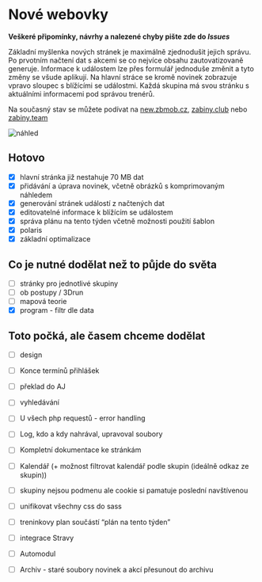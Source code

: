 # Nové webovky
**Veškeré připomínky, návrhy a nalezené chyby pište zde do _Issues_**  

Základní myšlenka nových stránek je maximálně zjednodušit jejich správu. Po prvotním načtení dat s akcemi se co nejvíce obsahu zautovatizovaně generuje. Informace k událostem lze přes formulář jednoduše změnit a tyto změny se všude aplikují. Na hlavní stráce se kromě novinek zobrazuje vpravo sloupec s blížícími se událostmi. Každá skupina má svou stránku s aktuálními informacemi pod správou trenérů.

Na současný stav se můžete podívat na [new.zbmob.cz](https://new.zbmob.cz), [zabiny.club](https://zabiny.club) nebo [zabiny.team](https://zabiny.team)  

![náhled](https://zabiny.club/zabiny.png)

## Hotovo
- [x] hlavní stránka již nestahuje 70 MB dat
- [x] přidávání a úprava novinek, včetně obrázků s komprimovaným náhledem
- [x] generování stránek událostí z načtených dat
- [x] editovatelné informace k blížícím se událostem
- [x] správa plánu na tento týden včetně možnosti použití šablon
- [x] polaris
- [x] základní optimalizace
## Co je nutné dodělat než to půjde do světa
- [ ] stránky pro jednotlivé skupiny
- [ ] ob postupy / 3Drun
- [ ] mapová teorie
- [x] program - filtr dle data
## Toto počká, ale časem chceme dodělat
- [ ] design
- [ ] Konce termínů přihlášek
- [ ] překlad do AJ
- [ ] vyhledávání
- [ ] U všech php requestů - error handling 
- [ ] Log, kdo a kdy nahrával, upravoval soubory 
- [ ] Kompletní dokumentace ke stránkám 
- [ ] Kalendář (+ možnost filtrovat kalendář podle skupin (ideálně odkaz ze skupin))
- [ ] skupiny nejsou podmenu ale cookie si pamatuje poslední navštívenou
- [ ] unifikovat všechny css do sass
- [ ] treninkovy plan součástí “plán na tento týden”
- [ ] integrace Stravy
- [ ] Automodul
- [ ] Archiv - staré soubory novinek a akcí přesunout do archivu




